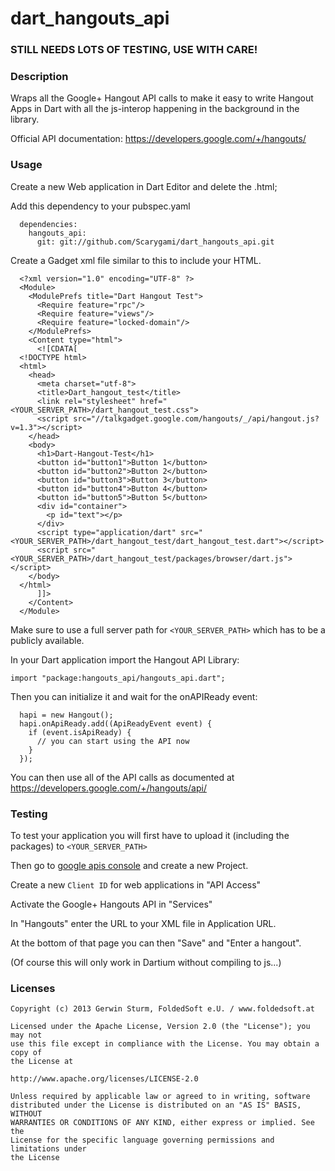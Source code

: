 # dart_hangouts_api

### STILL NEEDS LOTS OF TESTING, USE WITH CARE!

### Description

Wraps all the Google+ Hangout API calls to make it easy to write Hangout Apps in Dart with all the js-interop happening in the background in the library.

Official API documentation: https://developers.google.com/+/hangouts/


### Usage

Create a new Web application in Dart Editor and delete the .html;

Add this dependency to your pubspec.yaml

```
  dependencies:
    hangouts_api:
      git: git://github.com/Scarygami/dart_hangouts_api.git
```

Create a Gadget xml file similar to this to include your HTML.

```
  <?xml version="1.0" encoding="UTF-8" ?>
  <Module>
    <ModulePrefs title="Dart Hangout Test">
      <Require feature="rpc"/>
      <Require feature="views"/>
      <Require feature="locked-domain"/>
    </ModulePrefs>
    <Content type="html">
      <![CDATA[
  <!DOCTYPE html>
  <html>
    <head>
      <meta charset="utf-8">
      <title>Dart_hangout_test</title>
      <link rel="stylesheet" href="<YOUR_SERVER_PATH>/dart_hangout_test.css">
      <script src="//talkgadget.google.com/hangouts/_/api/hangout.js?v=1.3"></script>
    </head>
    <body>
      <h1>Dart-Hangout-Test</h1>
      <button id="button1">Button 1</button>
      <button id="button2">Button 2</button>
      <button id="button3">Button 3</button>
      <button id="button4">Button 4</button>
      <button id="button5">Button 5</button>
      <div id="container">
        <p id="text"></p>
      </div>
      <script type="application/dart" src="<YOUR_SERVER_PATH>/dart_hangout_test/dart_hangout_test.dart"></script>
      <script src="<YOUR_SERVER_PATH>/dart_hangout_test/packages/browser/dart.js"></script>
    </body>
  </html>
      ]]>
    </Content>
  </Module>
```

Make sure to use a full server path for `<YOUR_SERVER_PATH>` which has to be a publicly available.

In your Dart application import the Hangout API Library:

```
import "package:hangouts_api/hangouts_api.dart";
```

Then you can initialize it and wait for the onAPIReady event:

```
  hapi = new Hangout();
  hapi.onApiReady.add((ApiReadyEvent event) {
    if (event.isApiReady) {
      // you can start using the API now
    }
  });
```

You can then use all of the API calls as documented at https://developers.google.com/+/hangouts/api/


### Testing

To test your application you will first have to upload it (including the packages) to `<YOUR_SERVER_PATH>`

Then go to [google apis console](https://code.google.com/apis/console/) and create a new Project.

Create a new `Client ID` for web applications in "API Access"

Activate the Google+ Hangouts API in "Services"

In "Hangouts" enter the URL to your XML file in Application URL.

At the bottom of that page you can then "Save" and "Enter a hangout".

(Of course this will only work in Dartium without compiling to js...)



### Licenses

```
Copyright (c) 2013 Gerwin Sturm, FoldedSoft e.U. / www.foldedsoft.at

Licensed under the Apache License, Version 2.0 (the "License"); you may not
use this file except in compliance with the License. You may obtain a copy of
the License at

http://www.apache.org/licenses/LICENSE-2.0

Unless required by applicable law or agreed to in writing, software
distributed under the License is distributed on an "AS IS" BASIS, WITHOUT
WARRANTIES OR CONDITIONS OF ANY KIND, either express or implied. See the
License for the specific language governing permissions and limitations under
the License

```
